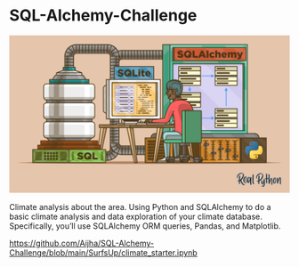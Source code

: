 # SQL-Alchemy-Challenge

![Alt text](Resources/Python-and-Sqlite-and-SqlAlchemy-Oh-My_Watermarked.7f4554804353.jpg)

Climate analysis about the area. Using Python and SQLAlchemy to do a basic climate analysis and data exploration of your climate database. Specifically, you’ll use SQLAlchemy ORM queries, Pandas, and Matplotlib.

https://github.com/Aijha/SQL-Alchemy-Challenge/blob/main/SurfsUp/climate_starter.ipynb